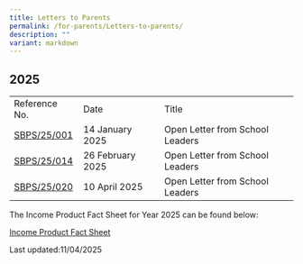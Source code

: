 ```yaml
---
title: Letters to Parents
permalink: /for-parents/Letters-to-parents/
description: ""
variant: markdown
---
```

## 2025

| | | |
|---|---|---|
| Reference No. | Date | Title |
| [SBPS/25/001](/files/Open_Letter_from_SLs_01_2025.pdf)| 14 January 2025 | Open Letter from School Leaders |
[SBPS/25/014](/files/Open_Letter_from_SLs_02_2025.pdf)| 26 February 2025 | Open Letter from School Leaders |
[SBPS/25/020](/files/Open_Letter_from_SLs_03_2025.pdf)| 10 April 2025 | Open Letter from School Leaders |

The Income Product Fact Sheet for Year 2025 can be found below:

[Income Product Fact Sheet](/files/Income_Product_Fact_Sheet__Year_2025_.pdf)


Last updated:11/04/2025